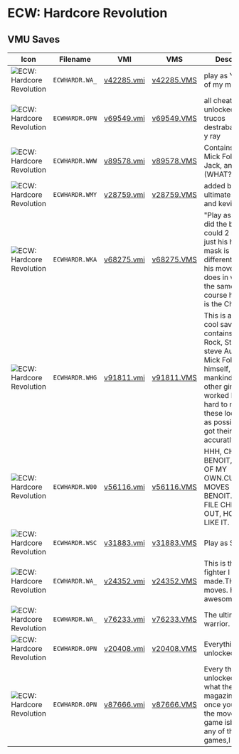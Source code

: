 # ECW: Hardcore Revolution

## VMU Saves

| Icon | Filename | VMI | VMS | Description |
|------|----------|-----|-----|-------------|
| ![ECW: Hardcore Revolution](../icons/ECWHARDR.WA_.GIF) | `ECWHARDR.WA_` | [v42285.vmi](v42285.vmi) | [v42285.VMS](v42285.VMS) | play as Y2Jplus 1 of my monsters 
| ![ECW: Hardcore Revolution](../icons/ECWHARDR.OPN.GIF) | `ECWHARDR.OPN` | [v69549.vmi](v69549.vmi) | [v69549.VMS](v69549.VMS) | all cheats unlockedtodos los trucos destrabados.ame y ray 
| ![ECW: Hardcore Revolution](../icons/ECWHARDR.WWW.GIF) | `ECWHARDR.WWW` | [v89578.vmi](v89578.vmi) | [v89578.VMS](v89578.VMS) | Contains CAWS of Mick Foley,Cactus Jack, and Austin (WHAT?) 
| ![ECW: Hardcore Revolution](../icons/ECWHARDR.WMY.GIF) | `ECWHARDR.WMY` | [v28759.vmi](v28759.vmi) | [v28759.VMS](v28759.VMS) | added bret hart, ultimate warrior and kevin nash 
| ![ECW: Hardcore Revolution](../icons/ECWHARDR.WKA.GIF) | `ECWHARDR.WKA` | [v68275.vmi](v68275.vmi) | [v68275.VMS](v68275.VMS) | "Play as Kane". I did the best i could 2 make him, just his hair and mask is different.Some of his moves that he does in wwf are the same, and of course his special is the Choke Slam. 
| ![ECW: Hardcore Revolution](../icons/ECWHARDR.WHG.GIF) | `ECWHARDR.WHG` | [v91811.vmi](v91811.vmi) | [v91811.VMS](v91811.VMS) | This is a really cool save.  It contains The Rock, Stone Cold steve Austin, and Mick Foley as himself, not mankind, or any other gimmick.  I worked long and hard to make these look as real as possible.  I even got their moves as accuratly as I 
| ![ECW: Hardcore Revolution](../icons/ECWHARDR.W00.GIF) | `ECWHARDR.W00` | [v56116.vmi](v56116.vmi) | [v56116.VMS](v56116.VMS) | HHH, CHRIS BENOIT, PLUS 2 OF MY OWN.CUSTOM MOVES FOR BENOIT. GOOD FILE CHECK IT OUT, HOPE YOU LIKE IT. 
| ![ECW: Hardcore Revolution](../icons/ECWHARDR.WSC.GIF) | `ECWHARDR.WSC` | [v31883.vmi](v31883.vmi) | [v31883.VMS](v31883.VMS) | Play as Stone Cold 
| ![ECW: Hardcore Revolution](../icons/ECWHARDR.WA_.GIF) | `ECWHARDR.WA_` | [v24352.vmi](v24352.vmi) | [v24352.VMS](v24352.VMS) | This is the best fighter I ever made.THE_ROCKS moves. He looks awesome! 
| ![ECW: Hardcore Revolution](../icons/ECWHARDR.WA_.GIF) | `ECWHARDR.WA_` | [v76233.vmi](v76233.vmi) | [v76233.VMS](v76233.VMS) | The ultimate warrior. 
| ![ECW: Hardcore Revolution](../icons/ECWHARDR.OPN.GIF) | `ECWHARDR.OPN` | [v20408.vmi](v20408.vmi) | [v20408.VMS](v20408.VMS) | Everything unlocked. 
| ![ECW: Hardcore Revolution](../icons/ECWHARDR.OPN.GIF) | `ECWHARDR.OPN` | [v87666.vmi](v87666.vmi) | [v87666.VMS](v87666.VMS) | Every thing unlocked(Forget what the magazines say once your learn the moves this game isbetter than any of thq's games,I love it) 
